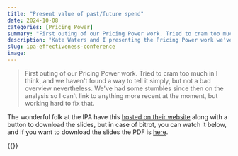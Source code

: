 ```yaml
---
title: "Present value of past/future spend"
date: 2024-10-08
categories: [Pricing Power]
summary: "First outing of our Pricing Power work. Tried to cram too much in I think, and we haven't found a way to tell it simply, but not a bad overview nevertheless. We've had some stumbles since then on the analysis so I can't link to anything more recent at the moment, but working hard to fix that."
description: "Kate Waters and I presenting the Pricing Power work we've been developing with a range of people including the brilliant Simeon Duckworth."
slug: ipa-effectiveness-conference
image: 
---
```


> First outing of our Pricing Power work. Tried to cram too much in I think, and we haven't found a way to tell it simply, but not a bad overview nevertheless. We've had some stumbles since then on the analysis so I can't link to anything more recent at the moment, but working hard to fix that.

The wonderful folk at the IPA have this [hosted on their website](https://ipa.co.uk/knowledge/effectiveness/ipa-effectiveness-conference-2024/present-value-of-future-spend/) along with a button to download the slides, but in case of bitrot, you can watch it below, and if you want to download the slides the PDF is [here](present-value-of-past-spend.pdf).

{{<youtube yVOEIiInQ74>}}



